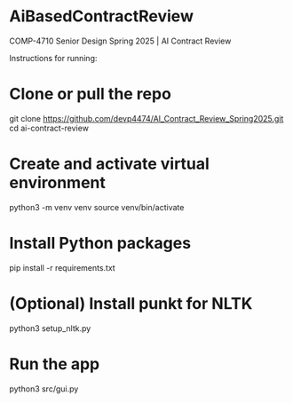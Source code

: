 # AiBasedContractReview

COMP-4710 Senior Design Spring 2025 | AI Contract Review

Instructions for running:

# Clone or pull the repo
git clone https://github.com/devp4474/AI_Contract_Review_Spring2025.git
cd ai-contract-review

# Create and activate virtual environment
python3 -m venv venv
source venv/bin/activate

# Install Python packages
pip install -r requirements.txt

# (Optional) Install punkt for NLTK
python3 setup_nltk.py

# Run the app
python3 src/gui.py
